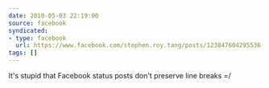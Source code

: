 ```yaml
---
date: 2010-05-03 22:19:00
source: facebook
syndicated:
- type: facebook
  url: https://www.facebook.com/stephen.roy.tang/posts/123847604295536
tags: []
---
```


It's stupid that Facebook status posts don't preserve line breaks =/
